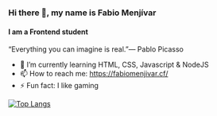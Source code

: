 ### Hi there 👋, my name is Fabio Menjívar
#### I am a Frontend student
“Everything you can imagine is real.”― Pablo Picasso

- 🌱 I’m currently learning HTML, CSS, Javascript & NodeJS
- 📫 How to reach me: https://fabiomenjivar.cf/
- ⚡ Fun fact: I like gaming 

[![Top Langs](https://github-readme-stats.vercel.app/api/top-langs/?username=Lawkmur&layout=compact)](https://github.com/Lawkmur/github-readme-stats)
